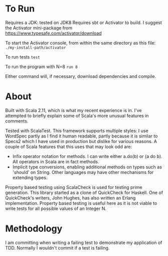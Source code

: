 To Run
======

Requires a JDK: tested on JDK8
Requires sbt or Activator to build. I suggest the Activator mini-package from https://www.typesafe.com/activator/download

To start the Activator console, from within the same directory as this file:
`./my-install-path/activator`

To run tests
`test`

To run the program with N=8
`run 8`

Either command will, if necessary, download dependencies and compile.

About
=====

Built with Scala 2.11, which is what my recent experience is in. I've attempted to briefly explain some of Scala's more
unusual features in comments.

Tested with ScalaTest. This framework supports multiple styles: I use WordSpec partly as I find it human readable,
partly because it is similar to Specs2 which I have used in production but dislike for various reasons. A couple of
Scala features that this uses that may look odd are:

* Infix operator notation for methods. I can write either a.do(b) or (a do b). All operators in Scala are in fact
 methods.
* Implicit type conversions, enabling additional methods on types such as 'should' on String. Other languages may have
other mechanisms for extending types.

Property based testing using ScalaCheck is used for testing prime generation. This library started as a clone of
 QuickCheck for Haskell. One of QuickCheck's writers, John Hughes, has also written an Erlang implementation. Property
 based testing is useful here as it is not viable to write tests for all possible values of an Integer N.

Methodology
===========

I am committing when writing a failing test to demonstrate my application of TDD. Normally I wouldn't commit if a test
is failing.